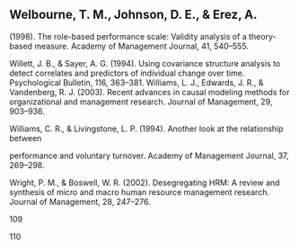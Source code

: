 ## Welbourne, T. M., Johnson, D. E., & Erez, A.

(1998). The role-based performance scale: Validity analysis of a theory-based measure. Academy of Management Journal, 41, 540–555.

Willett, J. B., & Sayer, A. G. (1994). Using covariance structure analysis to detect correlates and predictors of individual change over time. Psychological Bulletin, 116, 363–381. Williams, L. J., Edwards, J. R., & Vandenberg, R. J. (2003). Recent advances in causal modeling methods for organizational and management research. Journal of Management, 29, 903–936.

Williams, C. R., & Livingstone, L. P. (1994). Another look at the relationship between

performance and voluntary turnover. Academy of Management Journal, 37, 269–298.

Wright, P. M., & Boswell, W. R. (2002). Desegregating HRM: A review and synthesis of micro and macro human resource management research. Journal of Management, 28, 247–276.

109

110